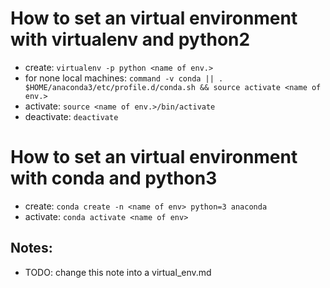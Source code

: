 # How to set an virtual environment with virtualenv and python2
* create: `virtualenv -p python <name of env.>`
*  for none local machines: `command -v conda || . $HOME/anaconda3/etc/profile.d/conda.sh && source activate <name of env.>`
* activate: `source <name of env.>/bin/activate`
* deactivate: `deactivate`

# How to set an virtual environment with conda and python3
* create: `conda create -n <name of env> python=3 anaconda`
* activate: `conda activate <name of env>`

## Notes: 
* TODO: change this note into a virtual_env.md
